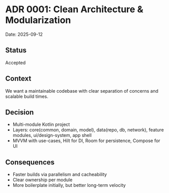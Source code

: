 # ADR 0001: Clean Architecture & Modularization

Date: 2025-09-12

## Status
Accepted

## Context
We want a maintainable codebase with clear separation of concerns and scalable build times.

## Decision
- Multi-module Kotlin project
- Layers: core(common, domain, model), data(repo, db, network), feature modules, ui/design-system, app shell
- MVVM with use-cases, Hilt for DI, Room for persistence, Compose for UI

## Consequences
- Faster builds via parallelism and cacheability
- Clear ownership per module
- More boilerplate initially, but better long-term velocity
